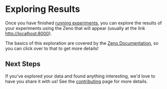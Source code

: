 # Exploring Results

Once you have finished [running experiments](running_experiments.md), you can
explore the results of your experiments using the Zeno that will appear
(usually at the link [http://localhost:8000](http://localhost:8000)).

The basics of this exploration are covered by the
[Zeno Documentation](https://zenoml.com/docs/intro), so you can click over
to that to get more details!

## Next Steps

If you've explored your data and found anything interesting, we'd love
to have you share it with us! See the [contributing](../CONTRIBUTING.md)
page for more details.

